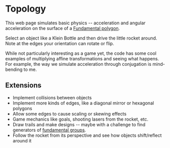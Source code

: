# Topology

This web page simulates basic physics -- acceleration and angular acceleration on the surface of a [Fundamental polygon](https://en.wikipedia.org/wiki/Fundamental_polygon).

Select an object like a Klein Bottle and then drive the little rocket around. Note at the edges your orientation can rotate or flip.

While not particularly interesting as a game yet, the code has some cool examples of multiplying affine transformations and seeing what happens. For example, the way we simulate acceleration through conjugation is mind-bending to me.

## Extensions

- Implement collisions between objects
- Implement more kinds of edges, like a diagonal mirror or hexagonal polygons
- Allow some edges to cause scaling or skewing effects
- Game mechanics like goals, shooting lasers from the rocket, etc.
- Draw trails and make designs -- maybe with a challenge to find generators of [fundamental groups](https://en.wikipedia.org/wiki/Fundamental_group).
- Follow the rocket from its perspective and see how objects shift/reflect around it
